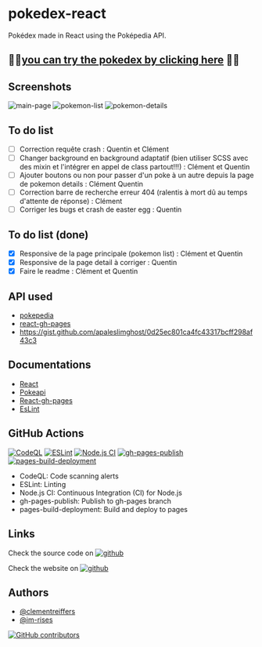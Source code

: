 # pokedex-react

Pokédex made in React using the Poképedia API.

## 🚀🚀[you can try the pokedex by clicking here](https://im-rises.github.io/pokedex-react/) 🚀🚀

## Screenshots

![main-page](https://github.com/Im-Rises/pokedex-react/assets/59691442/4ae8439b-7e5a-45ca-9ed6-cf0b7f7b2d63)
![pokemon-list](https://github.com/Im-Rises/pokedex-react/assets/59691442/187fd288-4ce2-46cd-bd35-18c5cc7dbd8d)
![pokemon-details](https://github.com/Im-Rises/pokedex-react/assets/59691442/f09e3d94-ff38-478b-afc8-6344e7f6107b)

## To do list

- [ ] Correction requête crash : Quentin et Clément
- [ ] Changer background en background adaptatif (bien utiliser SCSS avec des mixin et l'intégrer en appel de class
  partout!!!) : Clément et Quentin
- [ ] Ajouter boutons ou non pour passer d'un poke à un autre depuis la page de pokemon details : Clément Quentin
- [ ] Correction barre de recherche erreur 404 (ralentis à mort dû au temps d'attente de réponse) : Clément
- [ ] Corriger les bugs et crash de easter egg : Quentin

## To do list (done)

- [x] Responsive de la page principale (pokemon list) : Clément et Quentin
- [x] Responsive de la page detail à corriger : Quentin
- [x] Faire le readme : Clément et Quentin

## API used

- [pokepedia](https://pokeapi.co)
- [react-gh-pages](https://github.com/gitname/react-gh-pages)
- https://gist.github.com/apaleslimghost/0d25ec801ca4fc43317bcff298af43c3

## Documentations

- [React](https://reactjs.org/docs/getting-started.html)
- [Pokeapi](https://pokeapi.co/docs/v2.html)
- [React-gh-pages](https://github.com/gitname/react-gh-pages)
- [EsLint](https://eslint.org/docs/user-guide/getting-started)

## GitHub Actions

[![CodeQL](https://github.com/Im-Rises/pokedex-react/actions/workflows/codeql.yml/badge.svg)](https://github.com/Im-Rises/pokedex-react/actions/workflows/codeql.yml)
[![ESLint](https://github.com/Im-Rises/pokedex-react/actions/workflows/eslint.yml/badge.svg)](https://github.com/Im-Rises/pokedex-react/actions/workflows/eslint.yml)
[![Node.js CI](https://github.com/Im-Rises/pokedex-react/actions/workflows/node.js.yml/badge.svg)](https://github.com/Im-Rises/pokedex-react/actions/workflows/node.js.yml)
[![gh-pages-publish](https://github.com/Im-Rises/pokedex-react/actions/workflows/gh-pages-publish.yml/badge.svg)](https://github.com/Im-Rises/pokedex-react/actions/workflows/gh-pages-publish.yml)
[![pages-build-deployment](https://github.com/Im-Rises/pokedex-react/actions/workflows/pages/pages-build-deployment/badge.svg)](https://github.com/Im-Rises/pokedex-react/actions/workflows/pages/pages-build-deployment)

- CodeQL: Code scanning alerts
- ESLint: Linting
- Node.js CI: Continuous Integration (CI) for Node.js
- gh-pages-publish: Publish to gh-pages branch
- pages-build-deployment: Build and deploy to pages

## Links

Check the source code
on [![github](https://user-images.githubusercontent.com/59691442/223556058-6244e346-8117-43cd-97c6-bf68611bf286.svg)](https://github.com/im-rises/pokedex-react)

Check the website
on [![github](https://user-images.githubusercontent.com/59691442/223556058-6244e346-8117-43cd-97c6-bf68611bf286.svg)](https://im-rises.github.io/pokedex-react/)

## Authors

- [@clementreiffers](https://www.github.com/clementreiffers)
- [@im-rises](https://www.github.com/im-rises)

[![GitHub contributors](https://contrib.rocks/image?repo=Im-Rises/pokedex-react)](https://github.com/Im-Rises/pokedex-react/graphs/contributors)
